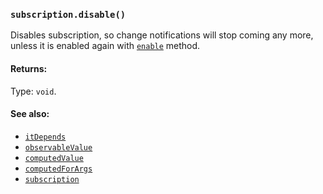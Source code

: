 ### `subscription.disable()`
Disables subscription, so change notifications will stop coming any more, unless it is enabled again with [`enable`](enable.md) method.

#### Returns:
Type: `void`.

#### See also:
* [`itDepends`](../itDepends.md)
* [`observableValue`](../observableValue.md)
* [`computedValue`](../computedValue.md)
* [`computedForArgs`](../computedForArgs.md)
* [`subscription`](../subscription.md)